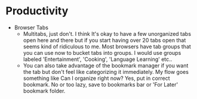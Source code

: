 # Productivity

- Browser Tabs
  - Multitabs, just don't. I think It's okay to have a few unorganized tabs open here and there but if you start having over 20 tabs open that seems kind of ridiculous to me. Most browsers have tab groups that you can use now to bucket tabs into groups. I would use groups labeled 'Entertainment', 'Cooking', 'Language Learning' etc..
  - You can also take advantage of the bookmark manager if you want the tab but don't feel like categorizing it immediately. My flow goes something like Can I organize right now? Yes, put in correct bookmark. No or too lazy, save to bookmarks bar or 'For Later' bookmark folder.

